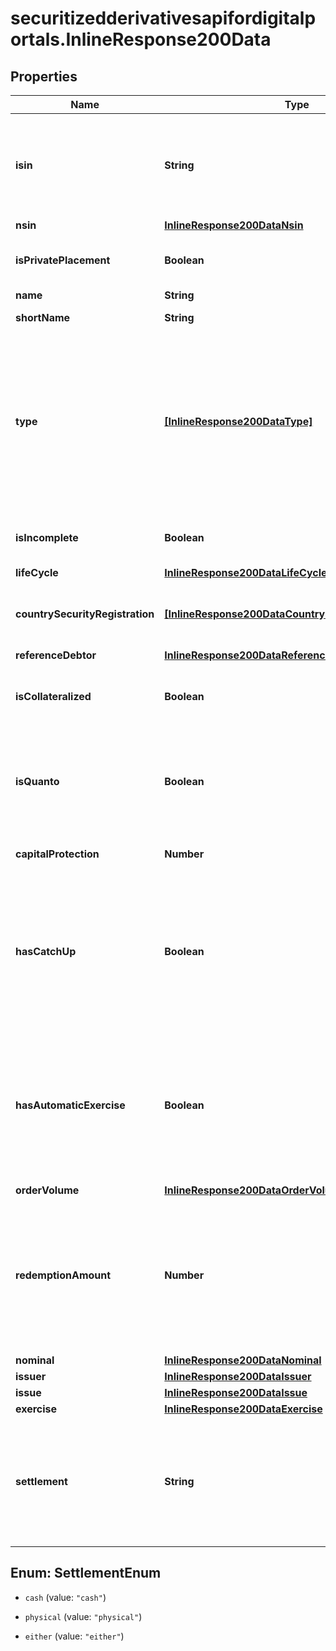 # securitizedderivativesapifordigitalportals.InlineResponse200Data

## Properties

Name | Type | Description | Notes
------------ | ------------- | ------------- | -------------
**isin** | **String** | The International Securities Identification Number (ISIN) of the instrument. The ISIN is a 12-character code of digits and upper-case letters that uniquely identifies an instrument. | [optional] 
**nsin** | [**InlineResponse200DataNsin**](InlineResponse200DataNsin.md) |  | [optional] 
**isPrivatePlacement** | **Boolean** | If true, the instrument is part of a private placement and therefore not publicly traded. | [optional] 
**name** | **String** | Name of the instrument. | [optional] 
**shortName** | **String** | Short name of the instrument. | [optional] 
**type** | [**[InlineResponse200DataType]**](InlineResponse200DataType.md) | Instrument type as defined by FactSet Digital Solutions. Instrument types are arranged in a hierarchy, with the first level representing the most coarse granularity and further levels successively refining the granularity (see MDG category system 18). Please refer to endpoint &#x60;/category/get&#x60; for possible values. | [optional] 
**isIncomplete** | **Boolean** | If true, the data supplier has marked the data for this instrument as incomplete. | [optional] 
**lifeCycle** | [**InlineResponse200DataLifeCycle**](InlineResponse200DataLifeCycle.md) |  | [optional] 
**countrySecurityRegistration** | [**[InlineResponse200DataCountrySecurityRegistration]**](InlineResponse200DataCountrySecurityRegistration.md) | List of countries where the instrument is registered. See endpoint &#x60;/basic/region/country/list&#x60; for possible values. | [optional] 
**referenceDebtor** | [**InlineResponse200DataReferenceDebtor**](InlineResponse200DataReferenceDebtor.md) |  | [optional] 
**isCollateralized** | **Boolean** | If true, this instrument is protected against an issuer default by collateral (e.g. COSI collateralization by SIX Swiss Exchange). | [optional] 
**isQuanto** | **Boolean** | If true, the risk of exchange rate fluctuations between the value unit of the underlying (all of them, in case of multiple underlyings) and the value unit of the redemption is hedged. | [optional] 
**capitalProtection** | **Number** | Proportion of the nominal amount protected against loss, usually 100%. | [optional] 
**hasCatchUp** | **Boolean** | If true, the instrument has a so-called \&quot;memory feature\&quot; (also called \&quot;catch up\&quot;). This means that a conditional payment that has not been paid out could be paid on a subsequent payment date if the condition is then satisfied. | [optional] 
**hasAutomaticExercise** | **Boolean** | If true, the instrument will be automatically exercised at termination (such as maturity, premature call, or premature payout). It prevents such products from becoming worthless, meaning the investor does not have to undertake any steps in order to receive the payable amount. | [optional] 
**orderVolume** | [**InlineResponse200DataOrderVolume**](InlineResponse200DataOrderVolume.md) |  | [optional] 
**redemptionAmount** | **Number** | Actual redemption amount after expiry (e.g. knock out, maturity etc) for securitized derivatives with a so-called knock-out feature. The currency of the redemption amount is given by &#x60;issue.valueUnit&#x60; and is always a main currency for securitized derivatives with that feature.  | [optional] 
**nominal** | [**InlineResponse200DataNominal**](InlineResponse200DataNominal.md) |  | [optional] 
**issuer** | [**InlineResponse200DataIssuer**](InlineResponse200DataIssuer.md) |  | [optional] 
**issue** | [**InlineResponse200DataIssue**](InlineResponse200DataIssue.md) |  | [optional] 
**exercise** | [**InlineResponse200DataExercise**](InlineResponse200DataExercise.md) |  | [optional] 
**settlement** | **String** | Settlement is the fulfillment of the issuer&#39;s contractual obligations arising from the securitized derivative. Depending on the terms, the underlying asset may be delivered physically or its equivalent monetary value may be payed out. | [optional] 



## Enum: SettlementEnum


* `cash` (value: `"cash"`)

* `physical` (value: `"physical"`)

* `either` (value: `"either"`)




